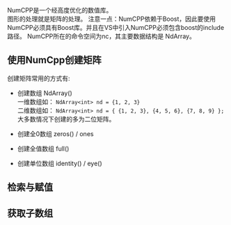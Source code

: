 NumCPP是一个经高度优化的数值库。       
图形的处理就是矩阵的处理。
注意一点：NumCPP依赖于Boost，因此要使用NumCPP必须具有Boost库。并且在VS中引入NumCPP必须包含boost的include路径。
NumCPP所在的命令空间为nc，其主要数据结构是 NdArray。

## 使用NumCpp创建矩阵
创建矩阵常用的方式有:        
- 创建数组 NdArray()          
一维数组如： `NdArray<int> nd = {1, 2, 3}`     
二维数组如： `NdArray<int> nd = { {1, 2, 3}, {4, 5, 6}, {7, 8, 9} };`
大多数情况下创建的多为二位矩阵。    

- 创建全0数组 zeros() / ones      

- 创建全值数组 full()          
- 创建单位数组 identity() / eye()       

## 检索与赋值
## 获取子数组